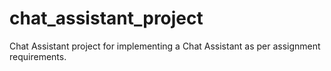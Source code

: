 # chat_assistant_project
Chat Assistant project for implementing a Chat Assistant as per assignment requirements.
